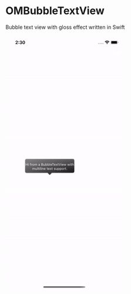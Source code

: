 # OMBubbleTextView
Bubble text view with gloss effect written in Swift

![alt text](https://github.com/jaouahbi/OMBubbleTextView/blob/master/gif/gif.gif)
